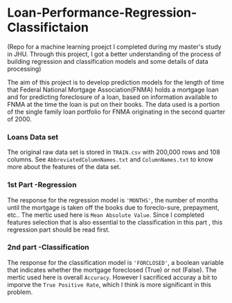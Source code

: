 # Loan-Performance-Regression-Classifictaion
(Repo for a machine learning proejct I completed during my master's study in JHU. Through this project, I got a better understanding of the process of building regression and classification models and some details of data processing) 

The aim of this project is to develop prediction models for the length of time that Federal National Mortgage Association(FNMA) holds a mortgage loan and for predicting foreclosure of a loan, based on information available to FNMA at the time the loan is put on their books. The data used is a portion of the single family loan
portfolio for FNMA originating in the second quarter of 2000.


### Loans Data set
The original raw data set is stored in `TRAIN.csv` with 200,000 rows and 108 columns. See `AbbreviatedColumnNames.txt` and	`ColumnNames.txt` to know more about the features of the data set.
### 1st Part -Regression
The response for the regression model is `'MONTHS'`, the number of months until the mortgage is taken off the books due to foreclo-sure, prepayment, etc.. The mertic used here is `Mean Absolute Value`. Since I completed features selection that is also essential to the classification in this part , this regression part should be read first. 
### 2nd part -Classification
The response for the classification model is `'FORCLOSED'`, a boolean variable that indicates whether the mortgage foreclosed (True) or not (False). The mertic used here is overall `Accuracy`. However I sacrificed accuray a bit to imporve the `True Positive Rate`, which I think is more significant in this problem. 



